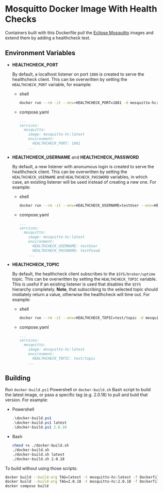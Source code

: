 # Mosquitto Docker Image With Health Checks

Containers built with this Dockerfile pull the [Eclipse Mosquitto](https://github.com/eclipse/mosquitto/tree/master/docker) images and extend them by adding a healthcheck test.

## Environment Variables

- **HEALTHCHECK_PORT**

  By default, a localhost listener on port `1880` is created to serve the healthcheck client. This can be overwritten by setting the `HEALTHCHECK_PORT` variable, for example:

  - shell

    ```bash
    docker run --rm -it --env=HEALTHCHECK_PORT=1881 -d mosquitto-hc:latest
    ```

  - compose.yaml

    ```yaml
    ...
    services:
      mosquitto:
        image: mosquitto-hc:latest
        environment:
          HEALTHCHECK_PORT: 1881
        ...
    ```

- **HEALTHCHECK_USERNAME** and **HEALTHCHECK_PASSWORD**

  By default, a new listener with anonumous login is created to serve the healthcheck client. This can be overwritten by setting the `HEALTHCHECK_USERNAME` and `HEALTHCHECK_PASSWORD` variables, in which case, an existing listener will be used instead of creating a new one. For example:

  - shell

    ```bash
    docker run --rm -it --env=HEALTHCHECK_USERNAME=testUser --env=HEALTHCHECK_PASSWORD=testPaswd -d mosquitto-hc:latest
    ```

  - compose.yaml

    ```yaml
    ...
    services:
      mosquitto:
        image: mosquitto-hc:latest
        environment:
          HEALTHCHECK_USERNAME: testUser
          HEALTHCHECK_PASSWORD: testPaswd
        ...
    ```

- **HEALTHCHECK_TOPIC**

  By default, the healthcheck client subscribes to the `$SYS/broker/uptime` topic. This can be overwritten by setting the `HEALTHCHECK_TOPIC` variable. This is useful if an existing listener is used that disables the `$SYS` hierarchy completely. **Note**, that subscribing to the selected topic should imidiately return a value, otherwise the healthcheck will time out. For example:

  - shell

    ```bash
    docker run --rm -it --env=HEALTHCHECK_TOPIC=test/topic -d mosquitto-hc:latest
    ```

  - compose.yaml

    ```yaml
    ...
    services:
      mosquitto:
        image: mosquitto-hc:latest
        environment:
          HEALTHCHECK_TOPIC: test/topic
        ...
    ```

## Building

Run `docker-build.ps1` Powershell or `docker-build.sh` Bash script to build the latest image, or pass a specific tag (e.g. 2.0.18) to pull and buld that version. For example:

- Powershell

    ```powershell
    .\docker-build.ps1
    .\docker-build.ps1 latest
    .\docker-build.ps1 2.0.18
    ```

- Bash

    ```bash
    chmod +x ./docker-build.sh
    ./docker-build.sh
    ./docker-build.sh latest
    ./docker-build.sh 2.0.18
    ```

To build without using those scripts:

```bash
docker build --build-arg TAG=latest -t mosquitto-hc:latest -f Dockerfile .
docker build --build-arg TAG=2.0.18 -t mosquitto-hc:2.0.18 -f Dockerfile .
docker compose build
```
